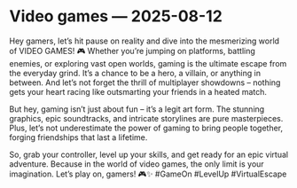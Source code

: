 # Video games — 2025-08-12

Hey gamers, let’s hit pause on reality and dive into the mesmerizing world of VIDEO GAMES! 🎮 Whether you’re jumping on platforms, battling enemies, or exploring vast open worlds, gaming is the ultimate escape from the everyday grind. It’s a chance to be a hero, a villain, or anything in between. And let’s not forget the thrill of multiplayer showdowns – nothing gets your heart racing like outsmarting your friends in a heated match.

But hey, gaming isn’t just about fun – it’s a legit art form. The stunning graphics, epic soundtracks, and intricate storylines are pure masterpieces. Plus, let’s not underestimate the power of gaming to bring people together, forging friendships that last a lifetime.

So, grab your controller, level up your skills, and get ready for an epic virtual adventure. Because in the world of video games, the only limit is your imagination. Let’s play on, gamers! 🎮✨ #GameOn #LevelUp #VirtualEscape